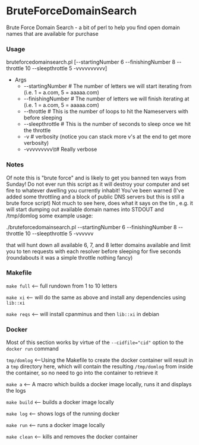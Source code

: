BruteForceDomainSearch
======================

Brute Force Domain Search - a bit of perl to help you find open domain
names that are available for purchase

### Usage

bruteforcedomainsearch.pl [--startingNumber 6 --finishingNumber 8 --throttle 10 --sleepthrottle 5 -vvvvvvvvvv]

* Args
	+ --startingNumber # The number of letters we will start iterating from (i.e. 1 = a.com, 5 = aaaaa.com)
	+ --finishingNumber # The number of letters we will finish iterating at (i.e. 1 = a.com, 5 = aaaaa.com)
	+ --throttle # This is the number of loops to hit the Nameservers with before sleeping
	+ --sleepthrottle # This is the number of seconds to sleep once we hit the throttle
	+ -v # verbosity (notice you can stack more v's at the end to get more verbosity)
	+ -vvvvvvvvv\t# Really verbose

### Notes

Of note this is "brute force" and is likely to get you banned ten ways from Sunday!  Do not ever run this script as it will destroy your computer and set fire to whatever dwelling you currently inhabit!
You've been warned (I've added some throttling and a block of public DNS servers but this is still a brute force script)
Not much to see here, does what it says on the tin , e.g.
it will start dumping out available domain names into STDOUT and /tmp/domlog
some example usage:

./bruteforcedomainsearch.pl --startingNumber 6 --finishingNumber 8 --throttle 10 --sleepthrottle 5 -vvvvvv

that will hunt down all available 6, 7, and 8 letter domains available and limit you to ten requests with each resolver before sleeping for five seconds  (roundabouts it was a simple throttle nothing fancy)

### Makefile

`make full`  <-- full rundown from 1 to 10 letters

`make xi`  <-- will do the same as above and install any dependencies using
`lib::xi`

`make reqs` <-- will install cpanminus and then `lib::xi` in debian

### Docker

Most of this section works by virtue of the `--cidfile="cid"` option to
the `docker run` command

`tmp/domlog` <--Using the Makefile to create the docker container will result in a
`tmp` directory here, which will contain the resulting `/tmp/domlog`
from inside the container, so no need to go into the container to
retrieve it

`make a`     <-- A macro which builds a docker image locally, runs it and displays the
logs

`make build` <-- builds a docker image locally

`make log`   <-- shows logs of the running docker

`make run`   <-- runs a docker image locally

`make clean` <-- kills and removes the docker container
